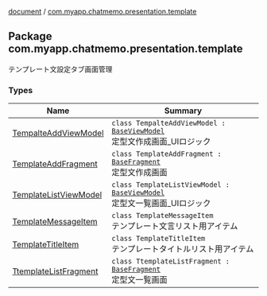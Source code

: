 [document](../index.md) / [com.myapp.chatmemo.presentation.template](./index.md)

## Package com.myapp.chatmemo.presentation.template

テンプレート文設定タブ画面管理

### Types

| Name | Summary |
|---|---|
| [TempalteAddViewModel](-tempalte-add-view-model/index.md) | `class TempalteAddViewModel : `[`BaseViewModel`](../com.myapp.chatmemo.presentation.utils.expansion/-base-view-model/index.md)<br>定型文作成画面_UIロジック |
| [TemplateAddFragment](-template-add-fragment/index.md) | `class TemplateAddFragment : `[`BaseFragment`](../com.myapp.chatmemo.presentation.utils.expansion/-base-fragment/index.md)<br>定型文作成画面 |
| [TemplateListViewModel](-template-list-view-model/index.md) | `class TemplateListViewModel : `[`BaseViewModel`](../com.myapp.chatmemo.presentation.utils.expansion/-base-view-model/index.md)<br>定型文一覧画面_UIロジック |
| [TemplateMessageItem](-template-message-item/index.md) | `class TemplateMessageItem`<br>テンプレート文言リスト用アイテム |
| [TemplateTitleItem](-template-title-item/index.md) | `class TemplateTitleItem`<br>テンプレートタイトルリスト用アイテム |
| [TtemplateListFragment](-ttemplate-list-fragment/index.md) | `class TtemplateListFragment : `[`BaseFragment`](../com.myapp.chatmemo.presentation.utils.expansion/-base-fragment/index.md)<br>定型文一覧画面 |
